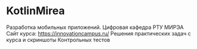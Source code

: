 # KotlinMirea
Разработка мобильных приложений. Цифровая кафедра РТУ МИРЭА
Сайт курса: https://innovationcampus.ru/
Решения практических задач с курса и скриншоты Контрольных тестов
